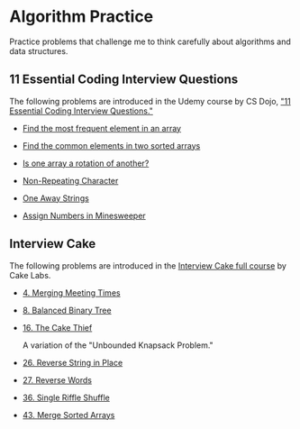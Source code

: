 # Algorithm Practice

Practice problems that challenge me to think carefully about algorithms and data structures.

## 11 Essential Coding Interview Questions

The following problems are introduced in the Udemy course by CS Dojo, ["11 Essential Coding Interview Questions."](https://www.udemy.com/11-essential-coding-interview-questions/)

- [Find the most frequent element in an array](./Find-Most-Frequent-Element-In-Array/README.md)

- [Find the common elements in two sorted arrays](./Common-Elements-In-Two-Sorted-Arrays/README.md)

- [Is one array a rotation of another?](./Is-One-Array-a-Rotation-of-Another/README.md)

- [Non-Repeating Character](./Non-Repeating-Character/README.md)

- [One Away Strings](./One-Away-Strings/README.md)

- [Assign Numbers in Minesweeper](./Assign-Numbers-In-Minesweeper/README.md)

## Interview Cake

The following problems are introduced in the [Interview Cake full course](https://www.interviewcake.com/) by Cake Labs.

- [4. Merging Meeting Times](./4-Merging-Meeting-Times)

- [8. Balanced Binary Tree](./8-Balanced-Binary-Tree)

- [16. The Cake Thief](./16-The-Cake-Thief)

  A variation of the "Unbounded Knapsack Problem."

- [26. Reverse String in Place](./26-Reverse-String-in-Place)

- [27. Reverse Words](./27-Reverse-Words)

- [36. Single Riffle Shuffle](./36-Single-Riffle-Shuffle)

- [43. Merge Sorted Arrays](./43-Merge-Sorted-Arrays)
